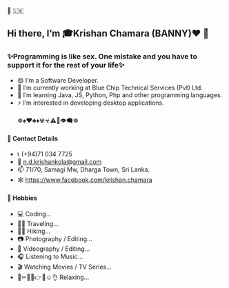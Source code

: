 🔞 🇱🇰
## Hi there, I’m 🎓Krishan Chamara (BANNY)❤️️ 👋

### ✨Programming is like sex. One mistake and you have to support it for the rest of your life✨ 

- 😄 I’m a Software Developer.
- 🔭 I’m currently working at Blue Chip Technical Services (Pvt) Ltd.
- 🌱 I’m learning Java, JS, Python, Php and other programming languages.
- ⚡ I’m interested in developing desktop applications.
<br><br>☸♠️♥️♣️♦️☢☣⚠🔕👁‍🗨☸<br>
#### 📲 Contact Details
- 📞 (+94)71 034 7725
- 📧 n.d.krishankola@gmail.com
- 📫 71/70, Samagi Mw, Dharga Town, Sri Lanka.
- 🕸 https://www.facebook.com/krishan.chamara

#### 🕺 Hobbies
- 💻 Coding...
- 🚶‍♂️ Traveling...
- 🧗‍♂️ Hiking...
- 📷 Photography / Editing...
- 🎥 Videography / Editing...
- 🎧 Listening to Music...
- 🎬 Watching Movies / TV Series...
- 🍁✂📃🚬👉😇☺️👌 Relaxing...
